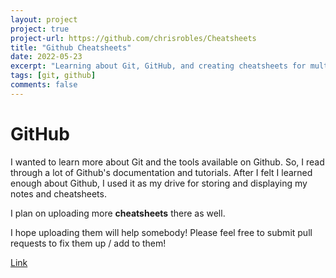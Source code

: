 ```yaml
---
layout: project
project: true
project-url: https://github.com/chrisrobles/Cheatsheets
title: "Github Cheatsheets"
date: 2022-05-23
excerpt: "Learning about Git, GitHub, and creating cheatsheets for multiple languages, frameworks, and concepts."
tags: [git, github]
comments: false
---
```

# GitHub

I wanted to learn more about Git and the tools available on Github. So, I read through a lot of Github's documentation and tutorials. After I felt I learned enough about Github, I used it as my drive for storing and displaying my notes and cheatsheets.

I plan on uploading more **cheatsheets** there as well.

I hope uploading them will help somebody! Please feel free to submit pull requests to fix them up / add to them!

[Link](https://github.com/chrisrobles/Cheatsheets)

